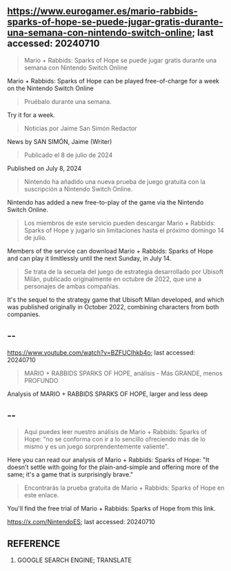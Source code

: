 ## https://www.eurogamer.es/mario-rabbids-sparks-of-hope-se-puede-jugar-gratis-durante-una-semana-con-nintendo-switch-online; last accessed: 20240710

> Mario + Rabbids: Sparks of Hope se puede jugar gratis durante una semana con Nintendo Switch Online

Mario + Rabbids: Sparks of Hope can be played free-of-charge for a week on the Nintendo Switch Online

> Pruébalo durante una semana.

Try it for a week.

> Noticias por Jaime San Simón Redactor

News by SAN SIMÓN, Jaime (Writer)

> Publicado el 8 de julio de 2024

Published on July 8, 2024

> Nintendo ha añadido una nueva prueba de juego gratuita con la suscripción a Nintendo Switch Online.

Nintendo has added a new free-to-play of the game via the Nintendo Switch Online.

> Los miembros de este servicio pueden descargar Mario + Rabbids: Sparks of Hope y jugarlo sin limitaciones hasta el próximo domingo 14 de julio.

Members of the service can download Mario + Rabbids: Sparks of Hope and can play it limitlessly until the next Sunday, in July 14.

> Se trata de la secuela del juego de estrategia desarrollado por Ubisoft Milán, publicado originalmente en octubre de 2022, que une a personajes de ambas compañías.

It's the sequel to the strategy game that Ubisoft Milan developed, and which was published originally in October 2022, combining characters from both companies.

## --

https://www.youtube.com/watch?v=BZFUCIhkb4o; last accessed: 20240710

> MARIO + RABBIDS SPARKS OF HOPE, análisis - Más GRANDE, menos PROFUNDO 

Analysis of MARIO + RABBIDS SPARKS OF HOPE, larger and less deep

## --

> Aquí puedes leer nuestro análisis de Mario + Rabbids: Sparks of Hope: "no se conforma con ir a lo sencillo ofreciendo más de lo mismo y es un juego sorprendentemente valiente".

Here you can read our analysis of Mario + Rabbids: Sparks of Hope: "It doesn't settle with going for the plain-and-simple and offering more of the same; it's a game that is surprisingly brave."

> Encontrarás la prueba gratuita de Mario + Rabbids: Sparks of Hope en este enlace.

You'll find the free trial of Mario + Rabbids: Sparks of Hope from this link.

https://x.com/NintendoES; last accessed: 20240710


## REFERENCE

1) GOOGLE SEARCH ENGINE; TRANSLATE